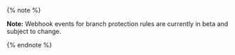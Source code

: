 {% note %}

**Note:** Webhook events for branch protection rules are currently in beta and subject to change.

{% endnote %}
